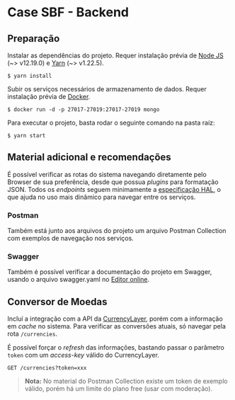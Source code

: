 # Case SBF - Backend

## Preparação

Instalar as dependências do projeto.
Requer instalação prévia de [Node JS](https://nodejs.org/en/download/) (\~> v12.19.0) e
[Yarn](https://classic.yarnpkg.com/en/docs/install/) (\~> v1.22.5).

```shell
$ yarn install
```

Subir os serviços necessários de armazenamento de dados.
Requer instalação prévia de [Docker](https://docs.docker.com/engine/install/).

```shell
$ docker run -d -p 27017-27019:27017-27019 mongo
```

Para executar o projeto, basta rodar o seguinte comando na pasta raíz:

```shell
$ yarn start
```

## Material adicional e recomendações

É possível verificar as rotas do sistema navegando diretamente pelo Browser de sua
preferência, desde que possua _plugins_ para formatação JSON. Todos os _endpoints_
seguem minimamente a [especificação HAL](http://stateless.co/hal_specification.html),
o que ajuda no uso mais dinâmico para navegar entre os serviços.

### Postman

Também está junto aos arquivos do projeto um arquivo Postman Collection com exemplos
de navegação nos serviços.

### Swagger

Também é possível verificar a documentação do projeto em Swagger, usando o arquivo
swagger.yaml no [Editor online](https://editor.swagger.io/).

## Conversor de Moedas

Incluí a integração com a API da [CurrencyLayer](https://currencylayer.com/), porém com
a informação em _cache_ no sistema. Para verificar as conversões atuais, só navegar pela
rota `/currencies`.

É possível forçar o _refresh_ das informações, bastando passar o parâmetro `token` com
um _access-key_ válido do CurrencyLayer.

```http
GET /currencies?token=xxx
```

> **Nota:** No material do Postman Collection existe um token de exemplo válido, porém há
> um limite do plano free (usar com moderação).
